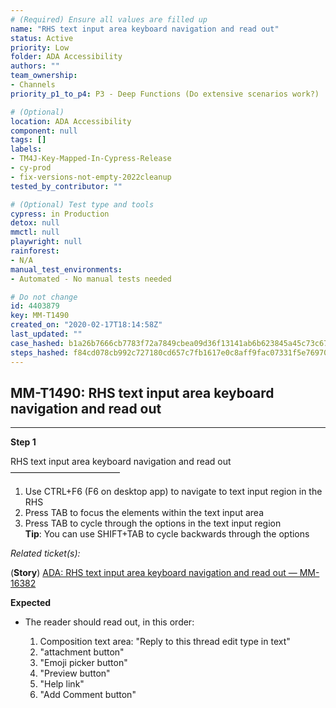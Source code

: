 ```yaml
---
# (Required) Ensure all values are filled up
name: "RHS text input area keyboard navigation and read out"
status: Active
priority: Low
folder: ADA Accessibility
authors: ""
team_ownership:
- Channels
priority_p1_to_p4: P3 - Deep Functions (Do extensive scenarios work?)

# (Optional)
location: ADA Accessibility
component: null
tags: []
labels:
- TM4J-Key-Mapped-In-Cypress-Release
- cy-prod
- fix-versions-not-empty-2022cleanup
tested_by_contributor: ""

# (Optional) Test type and tools
cypress: in Production
detox: null
mmctl: null
playwright: null
rainforest:
- N/A
manual_test_environments:
- Automated - No manual tests needed

# Do not change
id: 4403879
key: MM-T1490
created_on: "2020-02-17T18:14:58Z"
last_updated: ""
case_hashed: b1a26b7666cb7783f72a7849cbea09d36f13141ab6b623845a45c73c6764c2aad88cd6497b25af031db9b2564d365e00
steps_hashed: f84cd078cb992c727180cd657c7fb1617e0c8aff9fac07331f5e7697039bec3299324f1682340fa69e5b43fcd33f2065
---
```


<!-- (Auto-generated) Based on frontmatter's "key" and "name" -->

## MM-T1490: RHS text input area keyboard navigation and read out

---

**Step 1**

RHS text input area keyboard navigation and read out\
–––––––––––––––––––––––––

1. Use CTRL+F6 (F6 on desktop app) to navigate to text input region in the RHS
2. Press TAB to focus the elements within the text input area
3. Press TAB to cycle through the options in the text input region\
   **Tip**: You can use SHIFT+TAB to cycle backwards through the options

_Related ticket(s):_

(**Story**) [ADA: RHS text input area keyboard navigation and read out — MM-16382](https://mattermost.atlassian.net/browse/MM-16382)

**Expected**

- The reader should read out, in this order:

  1. Composition text area: "Reply to this thread edit type in text"
  2. "attachment button"
  3. "Emoji picker button"
  4. "Preview button"
  5. "Help link"
  6. "Add Comment button"
